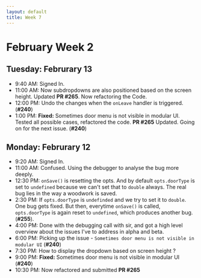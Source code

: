 ```yaml
---
layout: default
title: Week 7
---
```


# **February Week 2**
## **Tuesday: Februrary 13**
- 9:40  AM: Signed In.
- 11:00 AM: Now subdropdowns are also positioned based on the screen height. Updated **PR #265**. Now refactoring the Code.
- 12:00 PM: Undo the changes when the `onLeave` handler is triggered. (**#240**)
- 1:00  PM: **Fixed:** Sometimes door menu is not visible in modular UI. Tested all possible cases, refactored the code. **PR #265** Updated. Going on for the next issue. (**#240**)

## **Monday: Februrary 12**
- 9:20  AM: Signed In.
- 11:00 AM: Confused. Using the debugger to analyse the bug more deeply.
- 12:30 PM: `onSave()` is resetting the opts. And by default `opts.doorType` is set to `undefined` because we can't set that to `double` always. The real bug lies in the way a woodwork is saved.
- 2:30  PM: If `opts.doorType` is `undefinded` and we try to set it to `double`. One bug gets fixed. But then, everytime `onSave()` is called, `opts.doorType` is again reset to `undefined`, which produces another bug. (**#255**).
- 4:00  PM: Done with the debugging call with sir, and got a high level overview about the issues I've to address in alpha and beta.
- 6:00  PM: Picking up the issue - `Sometimes door menu is not visible in modular UI` (**#240**)
- 7:30  PM: How to display the dropdown based on screen height ?
- 9:00  PM: **Fixed:** Sometimes door menu is not visible in modular UI (**#240**)
- 10:30 PM: Now refactored and submitted **PR #265**

